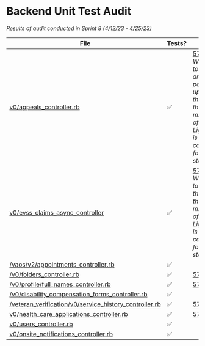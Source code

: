 # Backend Unit Test Audit
_Results of audit conducted in Sprint 8 (4/12/23 - 4/25/23)_


| File | Tests? | Notes |
| -- | -- | -- |
| [v0/appeals_controller.rb](https://github.com/department-of-veterans-affairs/vets-api/blob/master/app/controllers/v0/appeals_controller.rb) | ✅ | [57454](https://github.com/department-of-veterans-affairs/va.gov-team/issues/57454) <br />_We'll need to review and possible update this once the migration of EVSS > Lighthouse is complete for claims status_|
| [v0/evss_claims_async_controller](https://github.com/department-of-veterans-affairs/vets-api/blob/master/app/controllers/v0/evss_claims_async_controller.rb) | ✅ | [57455](https://github.com/department-of-veterans-affairs/va.gov-team/issues/57455) <br />_We'll need to update this once the migration of EVSS > Lighthouse is complete for claims status_|
| [/vaos/v2/appointments_controller.rb](https://github.com/department-of-veterans-affairs/vets-api/blob/master/modules/vaos/app/controllers/vaos/v2/appointments_controller.rb) | ✅ |
| [/v0/folders_controller.rb](https://github.com/department-of-veterans-affairs/vets-api/blob/master/app/controllers/v0/folders_controller.rb) | ✅ | [57456](https://github.com/department-of-veterans-affairs/va.gov-team/issues/57456) |
| [/v0/profile/full_names_controller.rb](https://github.com/department-of-veterans-affairs/vets-api/blob/master/app/controllers/v0/profile/full_names_controller.rb) | ✅ | [57457](https://github.com/department-of-veterans-affairs/va.gov-team/issues/57457)|
| [/v0/disability_compensation_forms_controller.rb](https://github.com/department-of-veterans-affairs/vets-api/blob/master/app/controllers/v0/disability_compensation_forms_controller.rb) | ✅ |
| [/veteran_verification/v0/service_history_controller.rb](https://github.com/department-of-veterans-affairs/vets-api/blob/master/modules/veteran_verification/app/controllers/veteran_verification/v0/service_history_controller.rb) | ✅ | [57458](https://github.com/department-of-veterans-affairs/va.gov-team/issues/57458)|
| [v0/health_care_applications_controller.rb](https://github.com/department-of-veterans-affairs/vets-api/blob/master/app/controllers/v0/health_care_applications_controller.rb) | ✅ | [57459](https://github.com/department-of-veterans-affairs/va.gov-team/issues/57459)|
| [v0/users_controller.rb](https://github.com/department-of-veterans-affairs/vets-api/blob/master/app/controllers/v0/users_controller.rb) | ✅ |
| [v0/onsite_notifications_controller.rb](https://github.com/department-of-veterans-affairs/vets-api/blob/master/app/controllers/v0/onsite_notifications_controller.rb) | ✅ |
